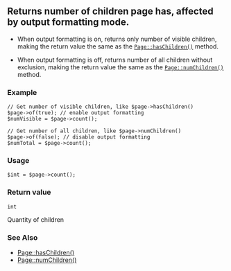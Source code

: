 Returns number of children page has, affected by output formatting mode.
------------------------------------------------------------------------

*   When output formatting is on, returns only number of visible children, making the return value the same as the [`Page::hasChildren()`](/api/ref/page/has-children/) method.
    
*   When output formatting is off, returns number of all children without exclusion, making the return value the same as the [`Page::numChildren()`](/api/ref/page/num-children/) method.
    

### Example

    // Get number of visible children, like $page->hasChildren()
    $page->of(true); // enable output formatting
    $numVisible = $page->count();
    
    // Get number of all children, like $page->numChildren()
    $page->of(false); // disable output formatting
    $numTotal = $page->count();

### Usage

    $int = $page->count();

### Return value

`int`

Quantity of children

### See Also

*   [Page::hasChildren()](/api/ref/page/has-children/)
*   [Page::numChildren()](/api/ref/page/num-children/)

